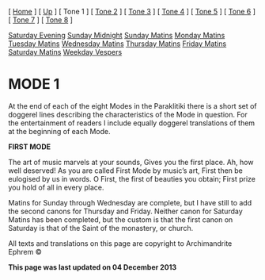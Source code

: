 \[ [Home](index.md) \] \[ [Up](oktoich.md) \] \[ Tone 1 \] \[ [Tone 2](tone2.cfm) \] \[ [Tone 3](tone3.md) \] \[ [Tone 4](tone4.md) \] \[ [Tone 5](tone5.md) \] \[ [Tone 6](tone6.md) \] \[ [Tone 7](tone7.md) \] \[ [Tone 8](tone8.md) \]

[Saturday Evening](sat1ec.md)
[Sunday Midnight](sun1nc.md)
[Sunday Matins](sun1mc.md)
[Monday Matins](monday_matins.md)
[Tuesday Matins](tuesday_matins1.md)
[Wednesday Matins](wednesday_matins.md)
[Thursday Matins](thursday_matins2.md)
[Friday Matins](friday_matins.md)
[Saturday Matins](saturday_matins1.md)
[Weekday Vespers](weekday_vespers.md)

MODE 1
======

At the end of each of the eight Modes in the Paraklitiki there is a short set of doggerel lines describing the characteristics of the Mode in question. For the entertainment of readers I include equally doggerel translations of them at the beginning of each Mode.

**FIRST MODE**

The art of music marvels at your sounds,
Gives you the first place. Ah, how well deserved!
As you are called First Mode by music’s art,
First then be eulogised by us in words.
O First, the first of beauties you obtain;
First prize you hold of all in every place.

Matins for Sunday through Wednesday are complete, but I have still to add the second canons for Thursday and Friday. Neither canon for Saturday Matins has been completed, but the custom is that the first canon on Saturday is that of the Saint of the monastery, or church.

All texts and translations on this page are copyright to
Archimandrite Ephrem ©

**This page was last updated on 04 December 2013**

